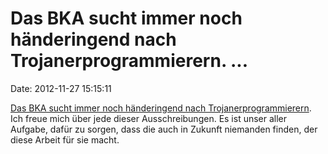 Das BKA sucht immer noch händeringend nach Trojanerprogrammierern. \...
=======================================================================

Date: 2012-11-27 15:15:11

[Das BKA sucht immer noch händeringend nach
Trojanerprogrammierern](http://stellenanzeige.monster.de/GetJob.aspx?JobID=116495316).
Ich freue mich über jede dieser Ausschreibungen. Es ist unser aller
Aufgabe, dafür zu sorgen, dass die auch in Zukunft niemanden finden, der
diese Arbeit für sie macht.

